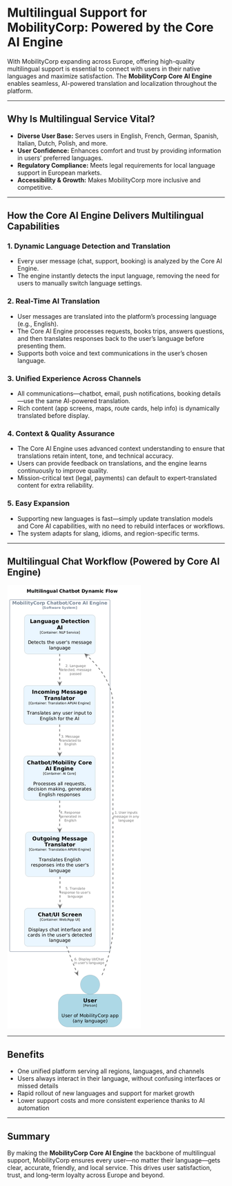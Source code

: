 # Multilingual Support for MobilityCorp: Powered by the Core AI Engine

With MobilityCorp expanding across Europe, offering high-quality multilingual support is essential to connect with users in their native languages and maximize satisfaction. The **MobilityCorp Core AI Engine** enables seamless, AI-powered translation and localization throughout the platform.

---

## **Why Is Multilingual Service Vital?**

- **Diverse User Base:** Serves users in English, French, German, Spanish, Italian, Dutch, Polish, and more.
- **User Confidence:** Enhances comfort and trust by providing information in users’ preferred languages.
- **Regulatory Compliance:** Meets legal requirements for local language support in European markets.
- **Accessibility & Growth:** Makes MobilityCorp more inclusive and competitive.

---

## **How the Core AI Engine Delivers Multilingual Capabilities**

### **1. Dynamic Language Detection and Translation**

- Every user message (chat, support, booking) is analyzed by the Core AI Engine.
- The engine instantly detects the input language, removing the need for users to manually switch language settings.

### **2. Real-Time AI Translation**

- User messages are translated into the platform’s processing language (e.g., English).
- The Core AI Engine processes requests, books trips, answers questions, and then translates responses back to the user’s language before presenting them.
- Supports both voice and text communications in the user’s chosen language.

### **3. Unified Experience Across Channels**

- All communications—chatbot, email, push notifications, booking details—use the same AI-powered translation.
- Rich content (app screens, maps, route cards, help info) is dynamically translated before display.

### **4. Context & Quality Assurance**

- The Core AI Engine uses advanced context understanding to ensure that translations retain intent, tone, and technical accuracy.
- Users can provide feedback on translations, and the engine learns continuously to improve quality.
- Mission-critical text (legal, payments) can default to expert-translated content for extra reliability.

### **5. Easy Expansion**

- Supporting new languages is fast—simply update translation models and Core AI capabilities, with no need to rebuild interfaces or workflows.
- The system adapts for slang, idioms, and region-specific terms.

---

## **Multilingual Chat Workflow (Powered by Core AI Engine)**

![translation-flow](Diagrams/chat-bot/translator_flow.png)


---

## **Benefits**

- One unified platform serving all regions, languages, and channels
- Users always interact in their language, without confusing interfaces or missed details
- Rapid rollout of new languages and support for market growth
- Lower support costs and more consistent experience thanks to AI automation

---

## **Summary**

By making the **MobilityCorp Core AI Engine** the backbone of multilingual support, MobilityCorp ensures every user—no matter their language—gets clear, accurate, friendly, and local service. This drives user satisfaction, trust, and long-term loyalty across Europe and beyond.
